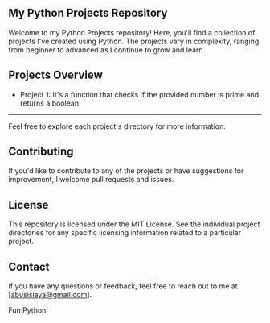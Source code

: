 ## My Python Projects Repository
Welcome to my Python Projects repository! Here, you'll find a collection of projects I've created using Python. The projects vary in complexity, ranging from beginner to advanced as I continue to grow and learn.

## Projects Overview
  - Project 1: It's a function that checks if the provided number is prime and returns a boolean
  ---
Feel free to explore each project's directory for more information.

## Contributing
If you'd like to contribute to any of the projects or have suggestions for improvement, I welcome pull requests and issues.

## License
This repository is licensed under the MIT License. See the individual project directories for any specific licensing information related to a particular project.

## Contact
If you have any questions or feedback, feel free to reach out to me at [abusisiaya@gmail.com].

Fun Python!

